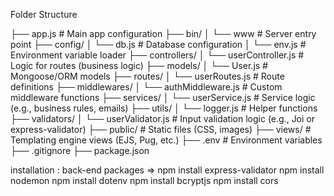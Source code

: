 Folder Structure  

├── app.js                 # Main app configuration
├── bin/
│   └── www                # Server entry point
├── config/
│   └── db.js              # Database configuration
│   └── env.js             # Environment variable loader
├── controllers/
│   └── userController.js  # Logic for routes (business logic)
├── models/
│   └── User.js            # Mongoose/ORM models
├── routes/
│   └── userRoutes.js      # Route definitions
├── middlewares/
│   └── authMiddleware.js  # Custom middleware functions
├── services/
│   └── userService.js     # Service logic (e.g., business rules, emails)
├── utils/
│   └── logger.js          # Helper functions
├── validators/
│   └── userValidator.js   # Input validation logic (e.g., Joi or express-validator)
├── public/                # Static files (CSS, images)
├── views/                 # Templating engine views (EJS, Pug, etc.)
├── .env                   # Environment variables
├── .gitignore
├── package.json



installation : 
back-end packages =>
npm install express-validator
npm install nodemon
npm install dotenv 
npm install bcryptjs
npm install cors
